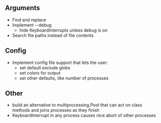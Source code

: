 Arguments
---------
- Find and replace
- Implement --debug
    - hide KeyboardInterrupts unless debug is on
- Search file paths instead of file contents

Config
------
- Implement config file support that lets the user:
    - set default exclude globs
    - set colors for output
    - set other defaults, like number of processes

Other
-----
- build an alternative to multiprocessing.Pool that can act on class methods
  and joins processes as they finish
- KeyboardInterrupt in any process causes nice abort of other processes
